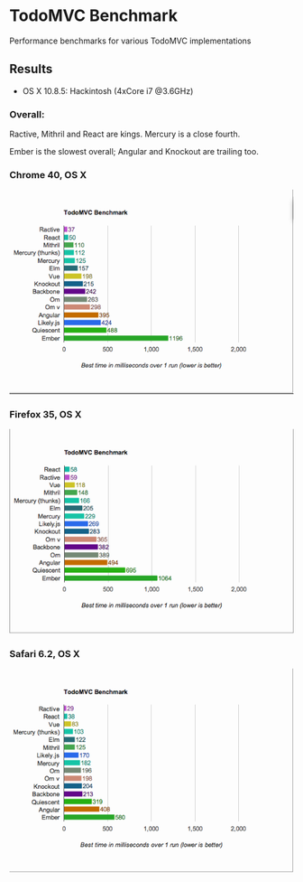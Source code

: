 # TodoMVC Benchmark

Performance benchmarks for various TodoMVC implementations

## Results

*  OS X 10.8.5: Hackintosh (4xCore i7 @3.6GHz)

### Overall:

Ractive, Mithril and React are kings. Mercury is a close fourth.

Ember is the slowest overall; Angular and Knockout are trailing too.

### Chrome 40, OS X
![Chrome](Chrome.png)

### Firefox 35, OS X
![Firefox](Firefox.png)

### Safari 6.2, OS X
![Safari](Safari.png)
